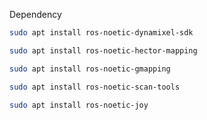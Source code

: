 Dependency
```sh
sudo apt install ros-noetic-dynamixel-sdk
```
 ```sh
sudo apt install ros-noetic-hector-mapping
```
 ```sh
sudo apt install ros-noetic-gmapping
```
 ```sh
sudo apt install ros-noetic-scan-tools
``` 
```sh
sudo apt install ros-noetic-joy
```
